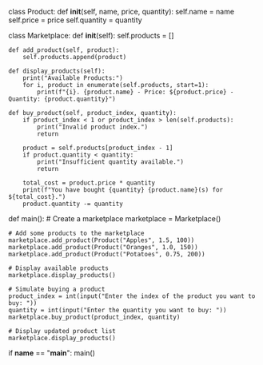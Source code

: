 class Product:
    def __init__(self, name, price, quantity):
        self.name = name
        self.price = price
        self.quantity = quantity

class Marketplace:
    def __init__(self):
        self.products = []

    def add_product(self, product):
        self.products.append(product)

    def display_products(self):
        print("Available Products:")
        for i, product in enumerate(self.products, start=1):
            print(f"{i}. {product.name} - Price: ${product.price} - Quantity: {product.quantity}")

    def buy_product(self, product_index, quantity):
        if product_index < 1 or product_index > len(self.products):
            print("Invalid product index.")
            return

        product = self.products[product_index - 1]
        if product.quantity < quantity:
            print("Insufficient quantity available.")
            return

        total_cost = product.price * quantity
        print(f"You have bought {quantity} {product.name}(s) for ${total_cost}.")
        product.quantity -= quantity

def main():
    # Create a marketplace
    marketplace = Marketplace()

    # Add some products to the marketplace
    marketplace.add_product(Product("Apples", 1.5, 100))
    marketplace.add_product(Product("Oranges", 1.0, 150))
    marketplace.add_product(Product("Potatoes", 0.75, 200))

    # Display available products
    marketplace.display_products()

    # Simulate buying a product
    product_index = int(input("Enter the index of the product you want to buy: "))
    quantity = int(input("Enter the quantity you want to buy: "))
    marketplace.buy_product(product_index, quantity)

    # Display updated product list
    marketplace.display_products()

if __name__ == "__main__":
    main()
